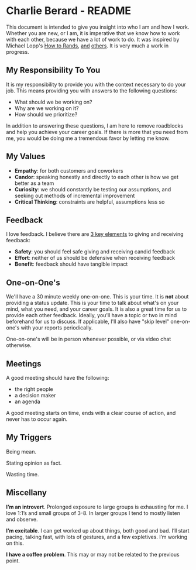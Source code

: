 # Charlie Berard - README

This document is intended to give you insight into who I am and how I work. Whether you are new, or I am, it is imperative that we know how to work with each other, because we have a lot of work to do. It was inspired by Michael Lopp's [How to Rands](http://randsinrepose.com/archives/how-to-rands/), [and](https://docs.google.com/presentation/d/1LGL7fh5zWx8XqHRBra51LcMIHCUluqrdXZ_-XBTXqlg/edit#slide=id.g2703004c10_0_232) [others](https://docs.google.com/presentation/d/1df5MALZKZU6lOeIXUiO-h6ReFM3KuIpnapSE97IZnX4/edit#slide=id.g2cf5bbf228_0_280). It is very much a work in progress.

## My Responsibility To You

It is my responsibility to provide you with the context necessary to do your job. This means providing you with answers to the following questions:

- What should we be working on?
- Why are we working on it?
- How should we prioritize?

In addition to answering these questions, I am here to remove roadblocks and help you achieve your career goals. If there is more that you need from me, you would be doing me a tremendous favor by letting me know.

## My Values

- **Empathy**: for both customers and coworkers
- **Candor**: speaking honestly and directly to each other is how we get better as a team
- **Curiosity**: we should constantly be testing our assumptions, and seeking out methods of incremental improvement
- **Critical Thinking**: constraints are helpful, assumptions less so

## Feedback

I love feedback. I believe there are [3 key elements](https://medium.com/@royrapoport/why-wont-you-talk-to-me-f30a01a1994c) to giving and receiving feedback:

- **Safety**: you should feel safe giving and receiving candid feedback
- **Effort**: neither of us should be defensive when receiving feedback
- **Benefit**: feedback should have tangible impact

## One-on-One's

We'll have a 30 minute weekly one-on-one. This is your time. It is **not** about providing a status update. This is your time to talk about what's on your mind, what you need, and your career goals. It is also a great time for us to provide each other feedback. Ideally, you'll have a topic or two in mind beforehand for us to discuss. If applicable, I'll also have "skip level" one-on-one's with your reports periodically.

One-on-one's will be in person whenever possible, or via video chat otherwise.

## Meetings

A good meeting should have the following:

- the right people
- a decision maker
- an agenda

A good meeting starts on time, ends with a clear course of action, and never has to occur again.

## My Triggers

Being mean.

Stating opinion as fact.

Wasting time.

## Miscellany

**I’m an introvert**. Prolonged exposure to large groups is exhausting for me. I love 1:1’s and small groups of 3-8. In larger groups I tend to mostly listen and observe.

**I’m excitable**. I can get worked up about things, both good and bad. I’ll start pacing, talking fast, with lots of gestures, and a few expletives. I’m working on this.

**I have a coffee problem**. This may or may not be related to the previous point.